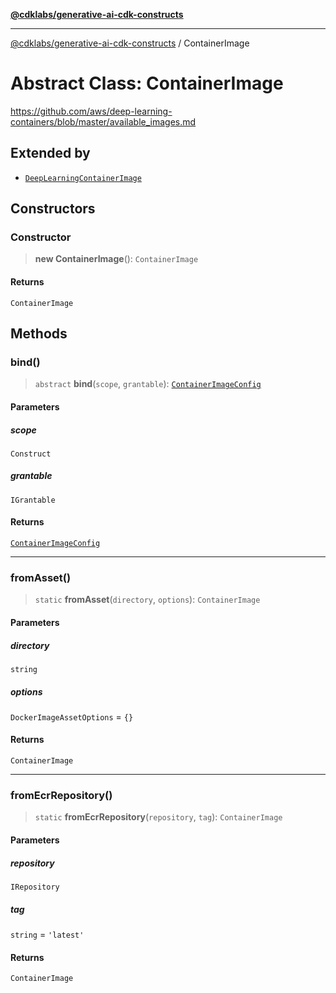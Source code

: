 [**@cdklabs/generative-ai-cdk-constructs**](../README.md)

***

[@cdklabs/generative-ai-cdk-constructs](../README.md) / ContainerImage

# Abstract Class: ContainerImage

https://github.com/aws/deep-learning-containers/blob/master/available_images.md

## Extended by

- [`DeepLearningContainerImage`](DeepLearningContainerImage.md)

## Constructors

### Constructor

> **new ContainerImage**(): `ContainerImage`

#### Returns

`ContainerImage`

## Methods

### bind()

> `abstract` **bind**(`scope`, `grantable`): [`ContainerImageConfig`](../interfaces/ContainerImageConfig.md)

#### Parameters

##### scope

`Construct`

##### grantable

`IGrantable`

#### Returns

[`ContainerImageConfig`](../interfaces/ContainerImageConfig.md)

***

### fromAsset()

> `static` **fromAsset**(`directory`, `options`): `ContainerImage`

#### Parameters

##### directory

`string`

##### options

`DockerImageAssetOptions` = `{}`

#### Returns

`ContainerImage`

***

### fromEcrRepository()

> `static` **fromEcrRepository**(`repository`, `tag`): `ContainerImage`

#### Parameters

##### repository

`IRepository`

##### tag

`string` = `'latest'`

#### Returns

`ContainerImage`

